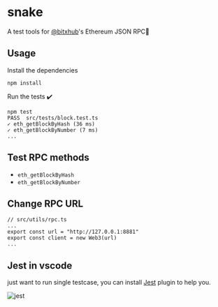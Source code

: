 # snake

A test tools for [@bitxhub](https://github.com/TaiChiChain/bitxhub)'s Ethereum JSON RPC🚀

## Usage

Install the dependencies

``` shell
npm install
```

Run the tests ✔️

``` shell
npm test
PASS  src/tests/block.test.ts
✓ eth_getBlockByHash (36 ms)
✓ eth_getBlockByNumber (7 ms)
...
```

## Test RPC methods

* `eth_getBlockByHash`
* `eth_getBlockByNumber`

## Change RPC URL

``` typescirpt
// src/utils/rpc.ts
...
export const url = "http://127.0.0.1:8881"
export const client = new Web3(url)
...
```

## Jest in vscode

just want to run single testcase, you can install [Jest](https://marketplace.visualstudio.com/items?itemName=Orta.vscode-jest) plugin to help you.

![jest](https://cdn.jsdelivr.net/gh/jiuhuche120/CDN/images/202307141515448.png)
